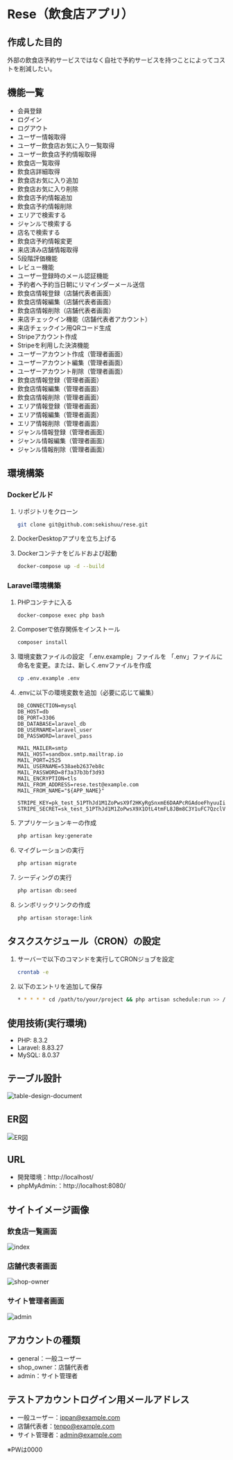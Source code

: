 # Rese（飲食店アプリ）

## 作成した目的
外部の飲食店予約サービスではなく自社で予約サービスを持つことによってコストを削減したい。

## 機能一覧
- 会員登録
- ログイン
- ログアウト
- ユーザー情報取得
- ユーザー飲食店お気に入り一覧取得
- ユーザー飲食店予約情報取得
- 飲食店一覧取得
- 飲食店詳細取得
- 飲食店お気に入り追加
- 飲食店お気に入り削除
- 飲食店予約情報追加
- 飲食店予約情報削除
- エリアで検索する
- ジャンルで検索する
- 店名で検索する
- 飲食店予約情報変更
- 来店済み店舗情報取得
- 5段階評価機能
- レビュー機能
- ユーザー登録時のメール認証機能
- 予約者へ予約当日朝にリマインダーメール送信
- 飲食店情報登録（店舗代表者画面）
- 飲食店情報編集（店舗代表者画面）
- 飲食店情報削除（店舗代表者画面）
- 来店チェックイン機能（店舗代表者アカウント）
- 来店チェックイン用QRコード生成
- Stripeアカウント作成
- Stripeを利用した決済機能
- ユーザーアカウント作成（管理者画面）
- ユーザーアカウント編集（管理者画面）
- ユーザーアカウント削除（管理者画面）
- 飲食店情報登録（管理者画面）
- 飲食店情報編集（管理者画面）
- 飲食店情報削除（管理者画面）
- エリア情報登録（管理者画面）
- エリア情報編集（管理者画面）
- エリア情報削除（管理者画面）
- ジャンル情報登録（管理者画面）
- ジャンル情報編集（管理者画面）
- ジャンル情報削除（管理者画面）


## 環境構築

### Dockerビルド
1. リポジトリをクローン
    ```bash
    git clone git@github.com:sekishuu/rese.git
    ```

2. DockerDesktopアプリを立ち上げる

3. Dockerコンテナをビルドおよび起動
    ```bash
    docker-compose up -d --build
    ```

### Laravel環境構築

1. PHPコンテナに入る
    ```bash
    docker-compose exec php bash
    ```

2. Composerで依存関係をインストール
    ```bash
    composer install
    ```

3. 環境変数ファイルの設定
    「.env.example」ファイルを 「.env」ファイルに命名を変更。または、新しく.envファイルを作成
    ```bash
    cp .env.example .env
    ```

4. .envに以下の環境変数を追加（必要に応じて編集）
    ```env
    DB_CONNECTION=mysql
    DB_HOST=db
    DB_PORT=3306
    DB_DATABASE=laravel_db
    DB_USERNAME=laravel_user
    DB_PASSWORD=laravel_pass

    MAIL_MAILER=smtp
    MAIL_HOST=sandbox.smtp.mailtrap.io
    MAIL_PORT=2525
    MAIL_USERNAME=538aeb2637eb8c
    MAIL_PASSWORD=8f3a37b3bf3d93
    MAIL_ENCRYPTION=tls
    MAIL_FROM_ADDRESS=rese.test@example.com
    MAIL_FROM_NAME="${APP_NAME}"

    STRIPE_KEY=pk_test_51PThJd1M1ZoPwsX9f2HKyRgSnxmE6DAAPcRGAdoeFhyuuIiALaykbhMGZyEtQIRppBLzlk3nnTg46HoGEeRlujJs00Ui7CBuSn
    STRIPE_SECRET=sk_test_51PThJd1M1ZoPwsX9X1OtL4tmFL8JBm8C3Y1uFC7QzclVbl4BaHhZYURz6X9kSrH3VjbJF4ceyPOrmsTLkPzBySiy008OYXZfcm
    ```

5. アプリケーションキーの作成
    ```bash
    php artisan key:generate
    ```

6. マイグレーションの実行
    ```bash
    php artisan migrate
    ```

7. シーディングの実行
    ```bash
    php artisan db:seed
    ```

8. シンボリックリンクの作成
    ```bash
    php artisan storage:link
    ```

## タスクスケジュール（CRON）の設定

1. サーバーで以下のコマンドを実行してCRONジョブを設定
    ```bash
    crontab -e
    ```

2. 以下のエントリを追加して保存
    ```bash
    * * * * * cd /path/to/your/project && php artisan schedule:run >> /dev/null 2>&1
    ```

## 使用技術(実行環境)
- PHP: 8.3.2
- Laravel: 8.83.27
- MySQL: 8.0.37

## テーブル設計
![table-design-document](table-design-document.png)

## ER図
![ER図](rese.drawio.png)

## URL
- 開発環境：http://localhost/
- phpMyAdmin:：http://localhost:8080/

## サイトイメージ画像

### 飲食店一覧画面
![index](index-page.png)

### 店舗代表者画面
![shop-owner](shop-owner-page.png)

### サイト管理者画面
![admin](admin-page.png)

## アカウントの種類
- general：一般ユーザー
- shop_owner：店舗代表者
- admin：サイト管理者

## テストアカウントログイン用メールアドレス
- 一般ユーザー：ippan@example.com
- 店舗代表者：tenpo@example.com
- サイト管理者：admin@example.com
  
※PWは0000
